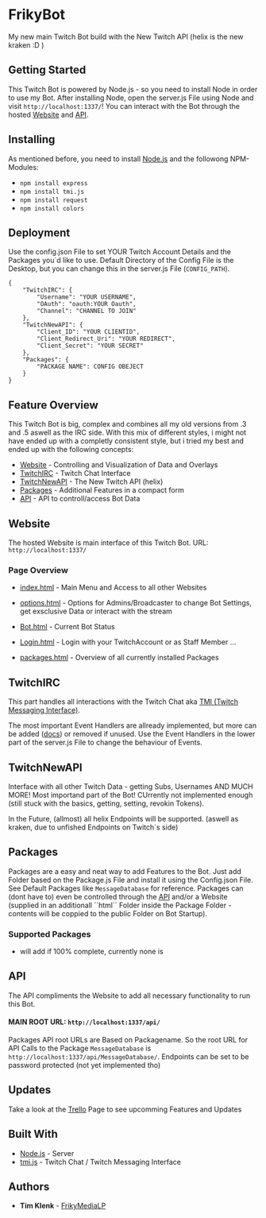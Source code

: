 # FrikyBot 
My new main Twitch Bot build with the New Twitch API (helix is the new kraken :D )

## Getting Started
This Twitch Bot is powered by Node.js - so you need to install Node in order to use my Bot.
After installing Node, open the server.js File using Node and visit ``http://localhost:1337/``! You can interact with the Bot through the hosted [Website](#website) and [API](#api).

## Installing
As mentioned before, you need to install [Node.js](https://nodejs.org) and the followong NPM-Modules:
* ``npm install express``
* ``npm install tmi.js``
* ``npm install request``
* ``npm install colors``

## Deployment
Use the config.json File to set YOUR Twitch Account Details and the Packages you´d like to use. Default Directory of the Config File is the Desktop, but you can change this in the server.js File (``CONFIG_PATH``).

````
{
	"TwitchIRC": {
		"Username": "YOUR USERNAME",
		"OAuth": "oauth:YOUR Oauth",
		"Channel": "CHANNEL TO JOIN"
	},
	"TwitchNewAPI": {
		"Client_ID": "YOUR CLIENTID",
		"Client_Redirect_Uri": "YOUR REDIRECT",
		"Client_Secret": "YOUR SECRET"
	},
	"Packages": {
		"PACKAGE NAME": CONFIG OBEJECT
	}
}
````

## Feature Overview
This Twitch Bot is big, complex and combines all my old versions from .3 and .5 aswell as the IRC side. With this mix of different styles, i might not have ended up with a completly consistent style, but i tried my best and ended up with the following concepts:
* [Website](#website) - Controlling and Visualization of Data and Overlays
* [TwitchIRC](#twitchirc) - Twitch Chat Interface
* [TwitchNewAPI](#twitchnewapi) - The New Twitch API (helix)
* [Packages](#packages) - Additional Features in a compact form
* [API](#api) - API to controll/access Bot Data 

## Website
The hosted Website is main interface of this Twitch Bot. URL: ``http://localhost:1337/``

### Page Overview

 * [index.html](http://localhost:1337/) - Main Menu and Access to all other Websites

 * [options.html](http://localhost:1337/options) - Options for Admins/Broadcaster to change Bot Settings, get exsclusive Data or interact with the stream

 * [Bot.html](http://localhost:1337/bot) - Current Bot Status

 * [Login.html](http://localhost:1337/login) - Login with your TwitchAccount or as Staff Member
 ...
 * [packages.html](http://localhost:1337/packages) - Overview of all currently installed Packages 


## TwitchIRC
This part handles all interactions with the Twitch Chat aka [TMI (Twitch Messaging Interface)](https://github.com/tmijs). 

The most important Event Handlers are allready implemented, but more can be added ([docs](https://github.com/tmijs/docs)) or removed if unused. Use the Event Handlers in the lower part of the server.js File to change the behaviour of Events. 

## TwitchNewAPI
Interface with all other Twitch Data - getting Subs, Usernames AND MUCH MORE! Most importand part of the Bot! CUrrently not implemented enough (still stuck with the basics, getting, setting, revokin Tokens).

In the Future, (allmost) all helix Endpoints will be supported. (aswell as kraken, due to unfished Endpoints on Twitch´s side)

## Packages
Packages are a easy and neat way to add Features to the Bot. Just add Folder based on the Package.js File and install it using the Config.json File. See Default Packages like ``MessageDatabase`` for reference.
Packages can (dont have to) even be controlled through the [API](#api) and/or a Website (supplied in an additionall ´´html´´ Folder inside the Package Folder - contents will be coppied to the public Folder on Bot Startup).

### Supported Packages

 * will add if 100% complete, currently none is

## API
The API compliments the Website to add all necessary functionality to run this Bot. 

#### MAIN ROOT URL: ``http://localhost:1337/api/``

Packages API root URLs are Based on Packagename. So the root URL for API Calls to the Package ``MessageDatabase`` is ``http://localhost:1337/api/MessageDatabase/``. 
Endpoints can be set to be password protected (not yet implemented tho)

## Updates

Take a look at the [Trello]() Page to see upcomming Features and Updates
 
## Built With
* [Node.js](https://nodejs.org) - Server
* [tmi.js](https://github.com/tmijs) - Twitch Chat / Twitch Messaging Interface

## Authors
* **Tim Klenk** - [FrikyMediaLP](https://github.com/FrikyMediaLP)
